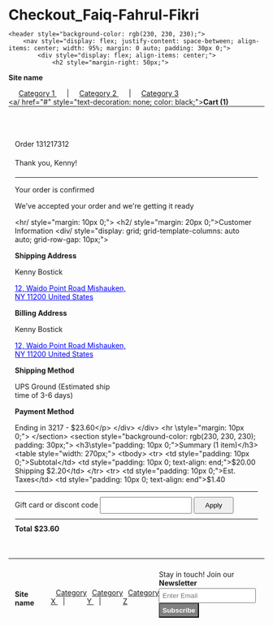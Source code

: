 # Checkout_Faiq-Fahrul-Fikri
<!DOCTYPE html>
<html lang="en">
<head>
    <meta charset="UTF-8">
    <meta http-equiv="X-UA-Compatible" content="IE=edge">
    <meta name="viewport" content="width=device-width, initial-scale=1.0">
    <title>Checkout-faiq fahrul fikri</title>
    <style>
        * {
            margin: 0;
            padding: 0;
        }
    </style>
</head>
<body>

    <header style="background-color: rgb(230, 230, 230);">
        <nav style="display: flex; justify-content: space-between; align-items: center; width: 95%; margin: 0 auto; padding: 30px 0;">
            <div style="display: flex; align-items: center;">
                <h2 style="margin-right: 50px;">
<b>Site name</b></h2>
                <ul style="display: flex; align-items: center; list-style: none; padding: 0;">
                    <li><a href="#" style="margin: 0 20px;">Category 1 </a>|</li>
                    <li><a href="#" style="margin: 0 20px;">Category 2 </a>|</li>
                    <li><a href="#" style="margin: 0 20px;">Category 3 </a></li>
                </ul>
            </div>
            <div>
                <a/ href="#" style="text-decoration: none; color: black;"><b>Cart (1)</b></a>
            </div>
        </nav>
    </header>
    <hr style="margin: 0; padding: 0;">
    <main>
        <div style="display: flex; align-items: center; justify-content: space-between; width: 95%; margin: 0 auto; padding: 50px 0;">
            <section style="width: 900px;">
                <p style="margin: 15px 0;">Order 131217312</p>
                <p style="margin: 20px 0;">Thank you, Kenny!</p>
                <hr style="margin: 10px 0;">
                <p style="margin: 15px 0;">Your order is confirmed</p>
                <p style="margin: 15px 0;">We've accepted your order and we're getting it ready</p>
                <hr/ style="margin: 10px 0;">
                <h2/ style="margin: 20px 0;">Customer Information</h2>
                <div/ style="display: grid; grid-template-columns: auto auto; grid-row-gap: 10px;">
                    <div>
                        <p style="margin: 15px 0;"><b>Shipping Address</b></p>
                        <p style="margin: 15px 0;">Kenny Bostick</p>
                        <p style="text-decoration: underline; color: blue;">12, Waido Point Road Mishauken,<br> NY 11200 United States</p>
                    </div>
                    <div>
                        <p style="margin: 15px 0;"><b>Billing Address</b></p>
                        <p style="margin: 15px 0;">Kenny Bostick</p>
                        <p style="text-decoration: underline; color: blue;">12, Waido Point Road Mishauken,<br> NY 11200 United States</p>
                    </div>
                    <div>
                        <p style="margin: 15px 0;"><b>Shipping Method</b></p>
                        <p style="margin: 15px 0;">UPS Ground (Estimated ship<br> time of 3-6 days)</p>
                    </div>
                    <div>
                        <p style="margin: 15px 0;">
<b>Payment Method</b></p>
                        <p style="margin: 15px 0;">Ending in 3217 - $23.60</p>
                    </div>
                </div>
                <hr \style="margin: 10px 0;">
            </section>
            <section style="background-color: rgb(230, 230, 230); padding: 30px;">
                <h3\style="padding: 10px 0;">Summary (1 item)</h3>
                <table style="width: 270px;">
                    <tbody>
                        <tr>
                            <td style="padding: 10px 0;">Subtotal</td>
                            <td style="padding: 10px 0; text-align: end;">$20.00</td>
                        </tr>
                        <tr>
                            <td style="padding: 10px 0;">Shipping</td>
                            <td style="padding: 10px 0; text-align: end">$2.20</td>
                        </tr>
                        <tr>
                            <td style="padding: 10px 0;">Est. Taxes</td>
                            <td style="padding: 10px 0; text-align: end">$1.40</td>
                        </tr>
                        <tr>
                            <td colspan="2"><hr style="margin: 10px 0;"></td>
                        </tr>
                        <tr>
                            <td colspan="2">Gift card or discont code</td>
                        </tr>
                        <tr>
                            <td colspan="2" style="padding: 5px 0;">
                                <input type="text" style="padding: 7px 0;">
                                <button style="padding: 7px 20px;">Apply</button>
                            </td>
                        </tr>
                        <tr>
                            <td colspan="2"><hr style="margin: 10px 0;"></td>
                        </tr>
                        <tr>
                            <td><b>Total</b></td>
                            <td style="text-align: end;"><b>$23.60</b></td>
                        </tr>
                    </tbody>
                </table>
            </section>
        </div>
    </main>
    <hr style="margin: 0; padding: 0;">
    <footer style="display: flex; justify-content: space-between; width: 95%; margin: 0 auto; padding: 20px 0;">
        <nav style="display: flex; align-items: center;">
            <h4 style="margin-right: 30px;">Site name</h4>
            <ul style="display: flex; align-items: center; list-style: none; padding: 0;">
                <li><a href="#" style="margin: 0 10px;">Category X </a>|</li>
                <li><a href="#" style="margin: 0 10px;">Category Y </a>|</li>
                <li><a href="#" style="margin: 0 10px;">Category Z </a></li>
            </ul>
        </nav>
        <nav>
            <p style="margin: 2px 0;">Stay in touch! Join our <b>Newsletter</b></p>
            <div>
                <input type="email" placeholder="Enter Email" style="padding: 5px;">
                <button style="padding: 5px; background-color: grey; font-weight: bold; color: white;">Subscribe</button>
            </div>
        </nav>
    </footer>

</body>
</html> 
